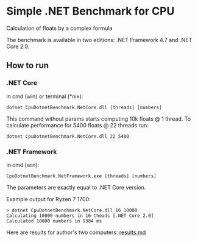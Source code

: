 # Simple .NET Benchmark for CPU
Calculation of floats by a complex formula

The benchmark is available in two editions: .NET Framework 4.7 and .NET Core 2.0.

## How to run

### .NET Core

in cmd (win) or terminal (*nix):

`dotnet CpuDotnetBenchmark.NetCore.dll [threads] [numbers]`


This command without params starts computing 10k floats @ 1 thread. To calculate performance for 5400 floats @ 22 threads run:

`dotnet CpuDotnetBenchmark.NetCore.dll 22 5400`

### .NET Framework

in cmd (win):

`CpuDotnetBenchmark.NetFramework.exe [threads] [numbers]`

The parameters are exactly equal to .NET Core version.

Example output for Ryzen 7 1700:


```
> dotnet CpuDotnetBenchmark.NetCore.dll 16 10000
Calculating 10000 numbers in 16 theads [.NET Core 2.0]
Calculated 10000 numbers in 9384 ms
```
Here are results for author's two computers: [results.md](https://github.com/Seed122/CpuDotnetBenchmark/blob/master/Results.md)
